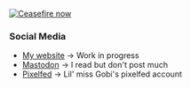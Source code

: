 [![Ceasefire now](https://img.shields.io/badge/%F0%9F%87%B5%F0%9F%87%B8_Gaza_Crisis_Appeal-Oxfam-000000?labelColor=gray&color=D83838)](https://www.oxfam.org/en/what-we-do/emergencies/gaza-crisis-appeal)


### Social Media
- [My website](https://lowsound.dev) -> Work in progress
- [Mastodon](https://mastodon.sdf.org/@pxplowsound) -> I read but don't post much
- [Pixelfed](https://pet.tax/gobi_ni) -> Lil' miss Gobi's pixelfed account
